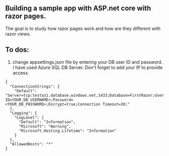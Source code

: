 ## Building a sample app with ASP.net core with razor pages.

The goal is to study how razor pages work and how are they different with razor views.

## To dos:
1. change appsettings.json file by entering your DB user ID and password. I have used Azure SQL DB Server. 
Don't forget to add your IP to provide access.

```
{
  "ConnectionStrings": {
    "Default": "Server=tcp:testaz1.database.windows.net,1433;Database=FirstRazor;User ID=YOUR_DB_USERNAME>;Password=<YOUR_DB_PASSWORD>;Encrypt=true;Connection Timeout=30;"
  },
  "Logging": {
    "LogLevel": {
      "Default": "Information",
      "Microsoft": "Warning",
      "Microsoft.Hosting.Lifetime": "Information"
    }
  },
  "AllowedHosts": "*"
}
```
